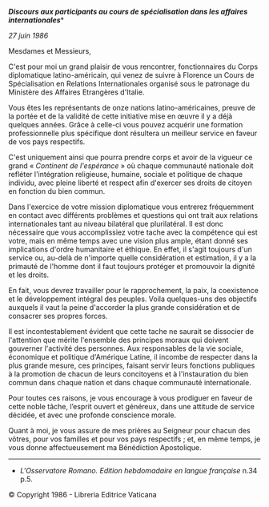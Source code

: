 ***Discours aux participants au cours de spécialisation dans les affaires internationales****

*27 juin 1986*

Mesdames et Messieurs,

C'est pour moi un grand plaisir de vous rencontrer, fonctionnaires du Corps diplomatique latino-américain, qui venez de suivre à Florence un Cours de Spécialisation en Relations Internationales organisé sous le patronage du Ministère des Affaires Etrangères d'Italie.

Vous êtes les représentants de onze nations latino-américaines, preuve de la portée et de la validité de cette initiative mise en œuvre il y a déjà quelques années. Grâce à celle-ci vous pouvez acquérir une formation professionnelle plus spécifique dont résultera un meilleur service en faveur de vos pays respectifs.

C'est uniquement ainsi que pourra prendre corps et avoir de la vigueur ce grand « *Continent de l'espérance* » où chaque communauté nationale doit refléter l'intégration religieuse, humaine, sociale et politique de chaque individu, avec pleine liberté et respect afin d'exercer ses droits de citoyen en fonction du bien commun.

Dans l'exercice de votre mission diplomatique vous entrerez fréquemment en contact avec différents problèmes et questions qui ont trait aux relations internationales tant au niveau bilatéral que plurilatéral. Il est donc nécessaire que vous accomplissiez votre tache avec la compétence qui est votre, mais en même temps avec une vision plus ample, étant donné ses implications d'ordre humanitaire et éthique. En effet, il s'agit toujours d'un service ou, au-delà de n'importe quelle considération et estimation, il y a la primauté de l'homme dont il faut toujours protéger et promouvoir la dignité et les droits.

En fait, vous devrez travailler pour le rapprochement, la paix, la coexistence et le développement intégral des peuples. Voila quelques-uns des objectifs auxquels il vaut la peine d'accorder la plus grande considération et de consacrer ses propres forces.

Il est incontestablement évident que cette tache ne saurait se dissocier de l'attention que mérite l'ensemble des principes moraux qui doivent gouverner l'activité des personnes. Aux responsables de la vie sociale, économique et politique d'Amérique Latine, il incombe de respecter dans la plus grande mesure, ces principes, faisant servir leurs fonctions publiques à la promotion de chacun de leurs concitoyens et à l'instauration du bien commun dans chaque nation et dans chaque communauté internationale.

Pour toutes ces raisons, je vous encourage à vous prodiguer en faveur de cette noble tâche, l’esprit ouvert et généreux, dans une attitude de service décidée, et avec une profonde conscience morale.

Quant à moi, je vous assure de mes prières au Seigneur pour chacun des vôtres, pour vos familles et pour vos pays respectifs ; et, en même temps, je vous donne affectueusement ma Bénédiction Apostolique.

* * *

* *L'Osservatore Romano. Edition hebdomadaire en langue française* n.34 p.5.

© Copyright 1986 - Libreria Editrice Vaticana